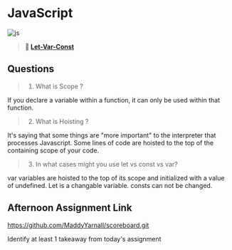 # JavaScript

![js](https://bcw.blob.core.windows.net/public/img/courses/js.gif)

> **📖 [Let-Var-Const](https://codeworksacademy.com/fs-student-guide/resources/wk2/01-Let-Var-Const)**

## Questions

>1. What is Scope ?

If you declare a variable within a function, it can only be used within that function.

>2. What is Hoisting ?

It's saying that some things are "more important" to the interpreter that processes Javascript. Some lines of code are hoisted to the top of the containing scope of your code.

>3. In what cases might you use let vs const vs var?

var variables are hoisted to the top of its scope and initialized with a value of undefined. Let is a changable variable. consts can not be changed.

## Afternoon Assignment Link

https://github.com/MaddyYarnall/scoreboard.git

Identify at least 1 takeaway from today's assignment
